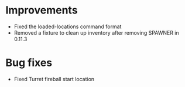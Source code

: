 # Improvements
* Fixed the loaded-locations command format
* Removed a fixture to clean up inventory after removing SPAWNER in 0.11.3
# Bug fixes
* Fixed Turret fireball start location